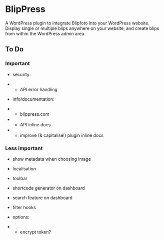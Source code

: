 # BlipPress

A WordPress plugin to integrate Blipfoto into your WordPress website. Display single or multiple blips anywhere on your website, and create blips from within the WordPress admin area.

## To Do

### Important

* security:
* - API error handling

* info/documentation:
* - blippress.com
* - API inline docs
* - improve (& capitalise!) plugin inline docs

### Less important

* show metadata when choosing image
* localisation
* toolbar
* shortcode generator on dashboard
* search feature on dashboard
* filter hooks

* options:
* - encrypt token?
